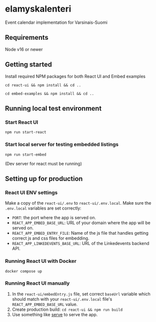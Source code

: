 # elamyskalenteri
Event calendar implementation for Varsinais-Suomi

## Requirements

Node v16 or newer

## Getting started
Install required NPM packages for both React UI and Embed examples

```cd react-ui && npm install && cd ..```

```cd embed-examples && npm install && cd ..```

## Running local test environment
### Start React UI
```npm run start-react```

### Start local server for testing embedded listings
```npm run start-embed```

(Dev server for react must be running)


## Setting up for production

### React UI ENV settings
Make a copy of the `react-ui/.env` to `react-ui/.env.local`. Make sure the `.env.local` variables are set correctly:
- `PORT`: the port where the app is served on.
- `REACT_APP_EMBED_BASE_URL`: URL of your domain where the app will be served on.
- `REACT_APP_EMBED_ENTRY_FILE`: Name of the js file that handles getting correct js and css files for embedding.
- `REACT_APP_LINKEDEVENTS_BASE_URL`: URL of the Linkedevents backend API.

### Running React UI with Docker
```docker compose up```

### Running React UI manually
1. In the `react-ui/embedEntry.js` file, set correct `baseUrl` variable which should match with your `react-ui/.env.local` file's `REACT_APP_EMBED_BASE_URL` value.
2. Create production build:
```cd react-ui && npm run build```
3. Use something like [serve](https://www.npmjs.com/package/serve) to serve the app.